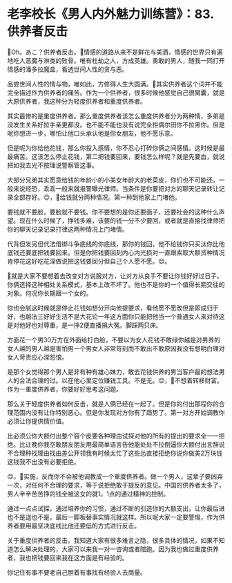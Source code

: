 # 老李校长《男人内外魅力训练营》：83.供养者反击

🎼Oh。あこ？供养者反击。🎼情感的道路从来不是鲜花与美酒，情感的世界只有遍地吃人恶魔与淋类的败骨。唯有杜劫之人，方成英雄。勇敢的男人，随我一同打开情感的潘多拉魔盒，看透世间人性的贪与恶。

品尝世间人性的情与物，唯如此，方修得人生大圆满。🎼其实供养者这个词并不能完全描述作为供养者的痛苦。作为一个供养者，很多时候他感觉自己很窝囊，就是大原供养者，我这种分为轻度供养者和重度供养者。

其实最惨的是重度供养者。那么重度供养者该怎么重度供养者分为两种情，多弟是没发生关系好拉手亲更都没。也不能不能也没有说完全拒偶尔田你不拉黑你。但是呢你想进一步，哪怕让他口头承认他是你女朋友，他不愿乐意。

但是呢为你给他花钱，那么你投入感情，你不忍心打碎你俩之间感情。这时候是最最痛苦。这该怎么停止花钱，第二把钱要回来，要钱怎么样呢？就是先要血，就说把如我去光不按理说警察管这事。

大部分兄弟其实愿意给钱的年龄小的小美女年龄大的老菜皮，你们也不可能还。一般来说经恐，乖乖一般来就报警曝光律师。当条件是你要把对方的聊天记录转让记录全部存好。😊，🎼给钱就分两种情况。第一种到他家上门堵他。

要钱就不要脸，要脸就不要钱。你不要想的是你还要面子，还要社会的这种什么声望。现在什么时候了，挣钱多难，该要的钱一分不少要回，或者就是直接找律师把你的聊天记录记录打律这两种情况上门堵情。

代背但发另但代法借绑斗争底线的你底线，那你的钱回，他不给钱你只买汰你比他底钱还要底把钱要回来。但是你把钱要回刻内心内光损对一直跟索取大额资种情况肯停花这好吃花深做说把这钱要回分但自己个人愿不愿。😊。

🎼就是大家不要想着去改变对方说服对方，让对方从良手不要让你钱好好过日子。你俩选择这种相处关系模式，基本上改不坏了。他也不是你的一个值得长期交往的对象。何况你长期跟一个女的。

你也会腻这时候就是停止花钱如想分开向他提要求，看他愿不愿改但是即成归于好，也越法三好好生活不是大花论一年这方面你只能把他当一个普通女人来对待这是对他好也对尊重，是一挣2便直播捐大冤。脚踩两只床。

方面花一个男30万方在外面给打白脸，不要以为女人花钱不敢绿你越是对男养的女人越的男人越是害怕男一个男女人非常苛刻而不敢出不敢原因我没有想明白理对女人苛责应心深怨恨。

是那个女觉得那个男人是非有种有雄心妹力，敢去花钱供养的男当客户最的想法男人的合法合理的过。以在他心里定位赚钱工具。不是无。😊，🎼不想着转移财富。作为一重度供养者，你要好好思考这问题。

那么关于轻度供养者如何反击，就是人俩已经在一起了。但是你的付出那程你的合理范围内没有让你特别恶心。但是你发现对方你有了趋势了。第一对方开始调教你必须让你提供情价值。

比必须公你大额付出整个容个皮要各种理由试探对他的所有的提出的要求全一一拒绝。比让晚你我空敢朋友朋友用最简单语言告他能处处不拉倒逼你大额付出言辞说不合理种找理由找由差公开领我有时候太忙了这些怂直接拒绝你说你做美2万块钱这钱我不出没有必要拒绝。

😊，🎼实施，反而你不会被他调教成一个重度供养者。做一个男人，这辈子要凶弃一次，对任何不合理的要求，等于说拒绝敢于提反的意见。中国的供养者太多了，男人辛辛苦苦挣的钱全被这女的就1。1点的通过精神的控制。

通过一点点试探，通过培养你的习惯，通过不断的引造你的大额支出，让你最后进也不是退也不是，最后一脚板替事实情况就这样。所以呢大家一定要警惕，作为供养者要用最坚决底线比他还要低的方式进行反击。

关于重度供养者的反击。我知道大家有很多难言之隐，很多具体的情况，如果不知道怎么解决处理的，大家可以来我一对一咨询或者陪跑。因为我也做过重度供养者，我也把钱要回来我在这方面是有经验的。

你记住有事不要老自己胆着有事找有经验人去商量。